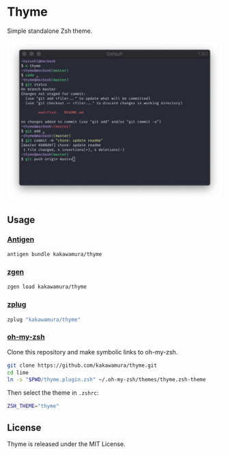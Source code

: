 # Thyme

Simple standalone Zsh theme.

<img width="570" alt="Thyme" src="screenshots/thyme.png">

## Usage

### [Antigen](https://github.com/zsh-users/antigen)

``` zsh
antigen bundle kakawamura/thyme
```

### [zgen](https://github.com/tarjoilija/zgen)

``` zsh
zgen load kakawamura/thyme
```

### [zplug](https://github.com/b4b4r07/zplug)

``` zsh
zplug "kakawamura/thyme"
```

### [oh-my-zsh](https://github.com/robbyrussell/oh-my-zsh)

Clone this repository and make symbolic links to oh-my-zsh.

``` sh
git clone https://github.com/kakawamura/thyme.git
cd lime
ln -s "$PWD/thyme.plugin.zsh" ~/.oh-my-zsh/themes/thyme.zsh-theme
```

Then select the theme in `.zshrc`:

``` zsh
ZSH_THEME="thyme"
```

## License

Thyme is released under the MIT License.

